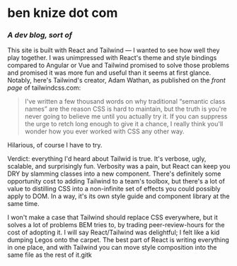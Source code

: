 # ben knize dot com
### _A dev blog, sort of_
This site is built with React and Tailwind — I wanted to see how well they play together. I was unimpressed with React's theme and style bindings compared to Angular or Vue and Tailwind promised to solve those problems and promised it was more fun and useful than it seems at first glance. Notably, here's Tailwind's creator, Adam Wathan, as published on the _front page_ of tailwindcss.com:
> I've written a few thousand words on why traditional “semantic class names” are the reason CSS is hard to maintain, but the truth is you're never going to believe me until you actually try it. If you can suppress the urge to retch long enough to give it a chance, I really think you'll wonder how you ever worked with CSS any other way.

Hilarious, of course I have to try.

Verdict: everything I'd heard about Tailwid is true. It's verbose, ugly, scalable, and surprisingly fun. Verbosity was a pain, but React can keep you DRY by slamming classes into a new component. There's definitely some opportunity cost to adding Tailwind to a team's toolbox, but there's a lot of value to distilling CSS into a non-infinite set of effects you could possibly apply to DOM. In a way, it's its own style guide and component library at the same time.

I won't make a case that Tailwind should replace CSS everywhere, but it solves a lot of problems BEM tries to, by trading peer-review-hours for the cost of adopting it. I will say React/Tailwind was delightful; I felt like a kid dumping Legos onto the carpet. The best part of React is writing everything in one place, and with Tailwind you can move style composition into the same file as the rest of it.gitk